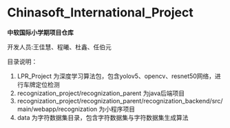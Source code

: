 # Chinasoft_International_Project
**中软国际小学期项目仓库**

开发人员:王佳慧、程曦、杜鑫、任伯元

目录说明：

1. LPR_Project 为深度学习算法包，包含yolov5、opencv、resnet50网络，进行车牌定位检测
2. recognization_project/recognization_parent 为java后端项目
3. recognization_project/recognization_parent/recognization_backend/src/main/webapp/recognization 为小程序项目
4. data 为字符数据集目录，包含字符数据集与字符数据集生成算法
